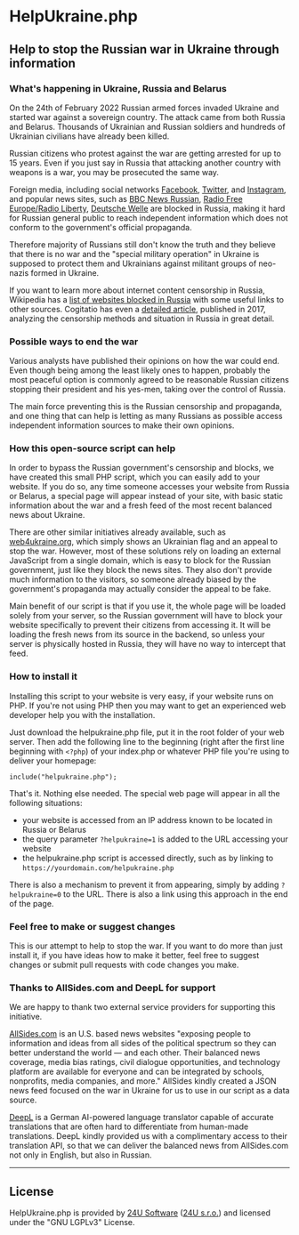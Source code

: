 # HelpUkraine.php

## Help to stop the Russian war in Ukraine through information


### What's happening in Ukraine, Russia and Belarus

On the 24th of February 2022 Russian armed forces invaded Ukraine and started war against a sovereign country. The attack came from both Russia and Belarus. Thousands of Ukrainian and Russian soldiers and hundreds of Ukrainian civilians have already been killed.

Russian citizens who protest against the war are getting arrested for up to 15 years. Even if you just say in Russia that attacking another country with weapons is a war, you may be prosecuted the same way.

Foreign media, including social networks [Facebook](https://facebook.com), [Twitter](https://twitter.com), and [Instagram](https://instagram.com), and popular news sites, such as [BBC News Russian](http://www.bbc.com/russian), [Radio Free Europe/Radio Liberty](https://rferl.org), [Deutsche Welle](https://dw.com) are blocked in Russia, making it hard for Russian general public to reach independent information which does not conform to the government's official propaganda.

Therefore majority of Russians still don't know the truth and they believe that there is no war and the "special military operation" in Ukraine is supposed to protect them and Ukrainians against militant groups of neo-nazis formed in Ukraine.

If you want to learn more about internet content censorship in Russia, Wikipedia has a [list of websites blocked in Russia](https://en.wikipedia.org/wiki/List_of_websites_blocked_in_Russia) with some useful links to other sources. Cogitatio has even a [detailed article](https://www.cogitatiopress.com/mediaandcommunication/article/viewFile/816/816), published in 2017, analyzing the censorship methods and situation in Russia in great detail.


### Possible ways to end the war

Various analysts have published their opinions on how the war could end. Even though being among the least likely ones to happen, probably the most peaceful option is commonly agreed to be reasonable Russian citizens stopping their president and his yes-men, taking over the control of Russia.

The main force preventing this is the Russian censorship and propaganda, and one thing that can help is letting as many Russians as possible access independent information sources to make their own opinions.


### How this open-source script can help

In order to bypass the Russian government's censorship and blocks, we have created this small PHP script, which you can easily add to your website. If you do so, any time someone accesses your website from Russia or Belarus, a special page will appear instead of your site, with basic static information about the war and a fresh feed of the most recent balanced news about Ukraine.

There are other similar initiatives already available, such as [web4ukraine.org](https://web4ukraine.org), which simply shows an Ukrainian flag and an appeal to stop the war. However, most of these solutions rely on loading an external JavaScript from a single domain, which is easy to block for the Russian government, just like they block the news sites. They also don't provide much information to the visitors, so someone already biased by the government's propaganda may actually consider the appeal to be fake.

Main benefit of our script is that if you use it, the whole page will be loaded solely from your server, so the Russian government will have to block your website specifically to prevent their citizens from accessing it. It will be loading the fresh news from its source in the backend, so unless your server is physically hosted in Russia, they will have no way to intercept that feed.


### How to install it

Installing this script to your website is very easy, if your website runs on PHP. If you're not using PHP then you may want to get an experienced web developer help you with the installation.

Just download the helpukraine.php file, put it in the root folder of your web server. Then add the following line to the beginning (right after the first line beginning with `<?php`) of your index.php or whatever PHP file you're using to deliver your homepage:

`include("helpukraine.php");`

That's it. Nothing else needed. The special web page will appear in all the following situations:

* your website is accessed from an IP address known to be located in Russia or Belarus
* the query parameter `?helpukraine=1` is added to the URL accessing your website
* the helpukraine.php script is accessed directly, such as by linking to `https://yourdomain.com/helpukraine.php`

There is also a mechanism to prevent it from appearing, simply by adding `?helpukraine=0` to the URL. There is also a link using this approach in the end of the page.


### Feel free to make or suggest changes

This is our attempt to help to stop the war. If you want to do more than just install it, if you have ideas how to make it better, feel free to suggest changes or submit pull requests with code changes you make.


### Thanks to AllSides.com and DeepL for support

We are happy to thank two external service providers for supporting this initiative.

[AllSides.com](https://www.allsides.com/) is an U.S. based news websites "exposing people to information and ideas from all sides of the political spectrum so they can better understand the world — and each other. Their balanced news coverage, media bias ratings, civil dialogue opportunities, and technology platform are available for everyone and can be integrated by schools, nonprofits, media companies, and more." AllSides kindly created a JSON news feed focused on the war in Ukraine for us to use in our script as a data source.

[DeepL](https://www.deepl.com/) is a German AI-powered language translator capable of accurate translations that are often hard to differentiate from human-made translations. DeepL kindly provided us with a complimentary access to their translation API, so that we can deliver the balanced news from AllSides.com not only in English, but also in Russian.


___

## License

HelpUkraine.php is provided by [24U Software](https://24usoftware.com) ([24U s.r.o.](https://24u.cz)) and licensed under the "GNU LGPLv3" License.
